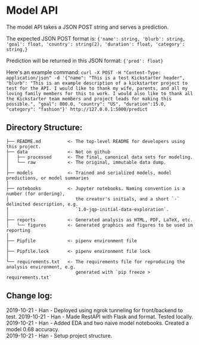 # Model API
The model API takes a JSON POST string and serves a prediction.

The expected JSON POST format is:
`{'name': string, 'blurb': string, 'goal': float, 'country': string(2), 'duration': float, 'category': string,}`

Prediction will be returned in this JSON format:
`{'pred': float}`

Here's an example command:
```curl -X POST -H "Content-Type: application/json" -d '{"name": "This is a test Kickstarter header", "blurb": "This is an example description of a kickstarter project to test for the API. I would like to thank my wife, parents, and all my loving family members for this to work. I would also like to thank all the Kickstarter team members and project leads for making this possible.", "goal": 800.0, "country": "US", "duration":15.0, "category": "fashion"}' http://127.0.0.1:5000/predict```


## Directory Structure:
```
├── README.md          <- The top-level README for developers using this project.
├── data               <- Not on github      
│   ├── processed      <- The final, canonical data sets for modeling.
│   └── raw            <- The original, immutable data dump.
│
├── models             <- Trained and serialized models, model predictions, or model summaries
│
├── notebooks          <- Jupyter notebooks. Naming convention is a number (for ordering),
│                         the creator's initials, and a short `-` delimited description, e.g.
│                         `1.0-jqp-initial-data-exploration`.
│
├── reports            <- Generated analysis as HTML, PDF, LaTeX, etc.
│   └── figures        <- Generated graphics and figures to be used in reporting
│
├── Pipfile            <- pipenv environment file
│
├── Pipfile.lock       <- pipenv environment file lock
│
└── requirements.txt   <- The requirements file for reproducing the analysis environment, e.g.
                          generated with `pip freeze > requirements.txt`
```
## Change log:
2019-10-21 - Han - Deployed using ngrok tunneling for front/backend to test.
2019-10-21 - Han - Made RestAPI with Flask and format. Tested locally.
2019-10-21 - Han - Added EDA and two naive model notebooks. Created a model 0.68 accuracy.  
2019-10-21 - Han - Setup project structure.